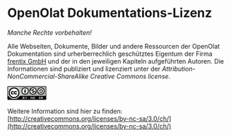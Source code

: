 # OpenOlat Dokumentations-Lizenz 

_Manche Rechte vorbehalten!_ 

Alle Webseiten, Dokumente, Bilder und andere Ressourcen der OpenOlat Dokumentation sind urherberrechlich geschütztes Eigentum der Firma [frentix GmbH](https://www.frentix.com) und der in den jeweiligen Kapiteln aufgeführten Autoren. Die Informationen sind publiziert und lizenziert unter der _Attribution-NonCommercial-ShareAlike Creative Commons license_. 

[![CC-BY License Symbol](assets/CC-BY.png)](http://creativecommons.org/licenses/by-nc-sa/3.0/ch/)

Weitere Information sind hier zu finden: [http://creativecommons.org/licenses/by-nc-sa/3.0/ch/](http://creativecommons.org/licenses/by-nc-sa/3.0/ch/)
